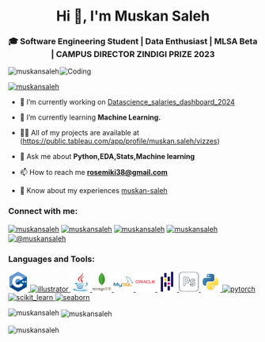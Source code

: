 
<h1 align="center">Hi 👋, I'm Muskan Saleh</h1>
<h3 align="center">🎓 Software Engineering Student | Data Enthusiast | MLSA Beta | CAMPUS DIRECTOR ZINDIGI PRIZE 2023</h3>
<img align="right" alt="Coding" width="400" src="https://media.tenor.com/rePDfDWO3XoAAAAd/hacking.gif">

<p align="left"> <img src="https://komarev.com/ghpvc/?username=muskansaleh&label=Profile%20views&color=0e75b6&style=flat" alt="muskansaleh" /> </p>

<p align="left"> <a href="https://twitter.com/muskansaleh" target="blank"><img src="https://img.shields.io/twitter/follow/muskansaleh?logo=twitter&style=for-the-badge" alt="muskansaleh" /></a> </p>

- 🔭 I’m currently working on [Datascience_salaries_dashboard_2024](https://public.tableau.com/app/profile/muskan.saleh/vizzes)

- 🌱 I’m currently learning **Machine Learning.**

- 👨‍💻 All of my projects are available at (https://public.tableau.com/app/profile/muskan.saleh/vizzes)

- 💬 Ask me about **Python,EDA,Stats,Machine learning**

- 📫 How to reach me **rosemiki38@gmail.com**

- 📄 Know about my experiences [muskan-saleh](https://www.linkedin.com/in/muskan-saleh-731b59231/)

<h3 align="left">Connect with me:</h3>
<p align="left">
<a href="https://twitter.com/muskansaleh" target="blank"><img align="center" src="https://raw.githubusercontent.com/rahuldkjain/github-profile-readme-generator/master/src/images/icons/Social/twitter.svg" alt="muskansaleh" height="30" width="40" /></a>
<a href="https://linkedin.com/in/muskansaleh" target="blank"><img align="center" src="https://raw.githubusercontent.com/rahuldkjain/github-profile-readme-generator/master/src/images/icons/Social/linked-in-alt.svg" alt="muskansaleh" height="30" width="40" /></a>
<a href="https://stackoverflow.com/users/muskansaleh" target="blank"><img align="center" src="https://raw.githubusercontent.com/rahuldkjain/github-profile-readme-generator/master/src/images/icons/Social/stack-overflow.svg" alt="muskansaleh" height="30" width="40" /></a>
<a href="https://kaggle.com/muskansaleh" target="blank"><img align="center" src="https://raw.githubusercontent.com/rahuldkjain/github-profile-readme-generator/master/src/images/icons/Social/kaggle.svg" alt="muskansaleh" height="30" width="40" /></a>
<a href="https://medium.com/@muskansaleh" target="blank"><img align="center" src="https://raw.githubusercontent.com/rahuldkjain/github-profile-readme-generator/master/src/images/icons/Social/medium.svg" alt="@muskansaleh" height="30" width="40" /></a>
</p>

<h3 align="left">Languages and Tools:</h3>
<p align="left"> <a href="https://www.w3schools.com/cpp/" target="_blank" rel="noreferrer"> <img src="https://raw.githubusercontent.com/devicons/devicon/master/icons/cplusplus/cplusplus-original.svg" alt="cplusplus" width="40" height="40"/> </a> <a href="https://www.adobe.com/in/products/illustrator.html" target="_blank" rel="noreferrer"> <img src="https://www.vectorlogo.zone/logos/adobe_illustrator/adobe_illustrator-icon.svg" alt="illustrator" width="40" height="40"/> </a> <a href="https://www.java.com" target="_blank" rel="noreferrer"> <img src="https://raw.githubusercontent.com/devicons/devicon/master/icons/java/java-original.svg" alt="java" width="40" height="40"/> </a> <a href="https://www.mongodb.com/" target="_blank" rel="noreferrer"> <img src="https://raw.githubusercontent.com/devicons/devicon/master/icons/mongodb/mongodb-original-wordmark.svg" alt="mongodb" width="40" height="40"/> </a> <a href="https://www.mysql.com/" target="_blank" rel="noreferrer"> <img src="https://raw.githubusercontent.com/devicons/devicon/master/icons/mysql/mysql-original-wordmark.svg" alt="mysql" width="40" height="40"/> </a> <a href="https://www.oracle.com/" target="_blank" rel="noreferrer"> <img src="https://raw.githubusercontent.com/devicons/devicon/master/icons/oracle/oracle-original.svg" alt="oracle" width="40" height="40"/> </a> <a href="https://pandas.pydata.org/" target="_blank" rel="noreferrer"> <img src="https://raw.githubusercontent.com/devicons/devicon/2ae2a900d2f041da66e950e4d48052658d850630/icons/pandas/pandas-original.svg" alt="pandas" width="40" height="40"/> </a> <a href="https://www.photoshop.com/en" target="_blank" rel="noreferrer"> <img src="https://raw.githubusercontent.com/devicons/devicon/master/icons/photoshop/photoshop-line.svg" alt="photoshop" width="40" height="40"/> </a> <a href="https://www.python.org" target="_blank" rel="noreferrer"> <img src="https://raw.githubusercontent.com/devicons/devicon/master/icons/python/python-original.svg" alt="python" width="40" height="40"/> </a> <a href="https://pytorch.org/" target="_blank" rel="noreferrer"> <img src="https://www.vectorlogo.zone/logos/pytorch/pytorch-icon.svg" alt="pytorch" width="40" height="40"/> </a> <a href="https://scikit-learn.org/" target="_blank" rel="noreferrer"> <img src="https://upload.wikimedia.org/wikipedia/commons/0/05/Scikit_learn_logo_small.svg" alt="scikit_learn" width="40" height="40"/> </a> <a href="https://seaborn.pydata.org/" target="_blank" rel="noreferrer"> <img src="https://seaborn.pydata.org/_images/logo-mark-lightbg.svg" alt="seaborn" width="40" height="40"/> </a> </p>

<p><img align="left" src="https://github-readme-stats.vercel.app/api/top-langs?username=muskansaleh&show_icons=true&locale=en&layout=compact" alt="muskansaleh" /></p>

<p>&nbsp;<img align="center" src="https://github-readme-stats.vercel.app/api?username=muskansaleh&show_icons=true&locale=en" alt="muskansaleh" /></p>

<p><img align="center" src="https://github-readme-streak-stats.herokuapp.com/?user=muskansaleh&" alt="muskansaleh" /></p>

<!---
MuskanSaleh/MuskanSaleh is a ✨ special ✨ repository because its `README.md` (this file) appears on your GitHub profile.
You can click the Preview link to take a look at your changes.
--->
